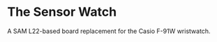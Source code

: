 The Sensor Watch
================

A SAM L22-based board replacement for the Casio F-91W wristwatch.